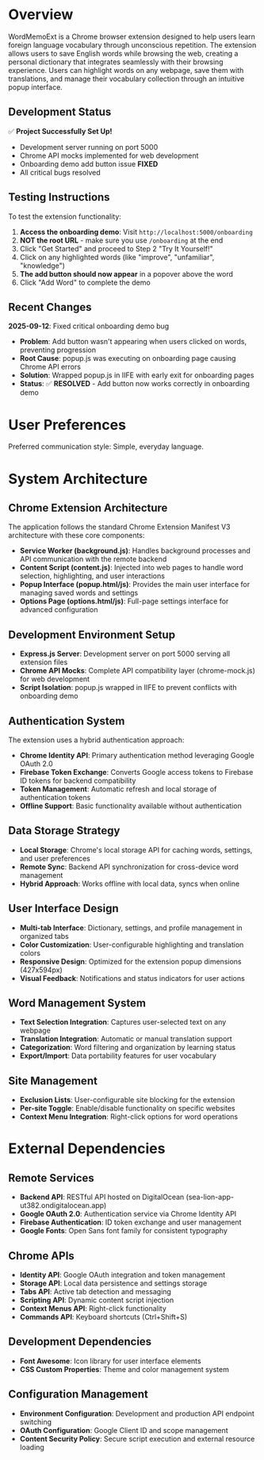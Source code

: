 # Overview

WordMemoExt is a Chrome browser extension designed to help users learn foreign language vocabulary through unconscious repetition. The extension allows users to save English words while browsing the web, creating a personal dictionary that integrates seamlessly with their browsing experience. Users can highlight words on any webpage, save them with translations, and manage their vocabulary collection through an intuitive popup interface.

## Development Status

✅ **Project Successfully Set Up!**
- Development server running on port 5000
- Chrome API mocks implemented for web development
- Onboarding demo add button issue **FIXED**
- All critical bugs resolved

## Testing Instructions

To test the extension functionality:

1. **Access the onboarding demo**: Visit `http://localhost:5000/onboarding` 
2. **NOT the root URL** - make sure you use `/onboarding` at the end
3. Click "Get Started" and proceed to Step 2 "Try It Yourself!"
4. Click on any highlighted words (like "improve", "unfamiliar", "knowledge")
5. **The add button should now appear** in a popover above the word
6. Click "Add Word" to complete the demo

## Recent Changes

**2025-09-12**: Fixed critical onboarding demo bug
- **Problem**: Add button wasn't appearing when users clicked on words, preventing progression
- **Root Cause**: popup.js was executing on onboarding page causing Chrome API errors
- **Solution**: Wrapped popup.js in IIFE with early exit for onboarding pages
- **Status**: ✅ **RESOLVED** - Add button now works correctly in onboarding demo

# User Preferences

Preferred communication style: Simple, everyday language.

# System Architecture

## Chrome Extension Architecture
The application follows the standard Chrome Extension Manifest V3 architecture with these core components:

- **Service Worker (background.js)**: Handles background processes and API communication with the remote backend
- **Content Script (content.js)**: Injected into web pages to handle word selection, highlighting, and user interactions
- **Popup Interface (popup.html/js)**: Provides the main user interface for managing saved words and settings
- **Options Page (options.html/js)**: Full-page settings interface for advanced configuration

## Development Environment Setup
- **Express.js Server**: Development server on port 5000 serving all extension files
- **Chrome API Mocks**: Complete API compatibility layer (chrome-mock.js) for web development
- **Script Isolation**: popup.js wrapped in IIFE to prevent conflicts with onboarding demo

## Authentication System
The extension uses a hybrid authentication approach:

- **Chrome Identity API**: Primary authentication method leveraging Google OAuth 2.0
- **Firebase Token Exchange**: Converts Google access tokens to Firebase ID tokens for backend compatibility
- **Token Management**: Automatic refresh and local storage of authentication tokens
- **Offline Support**: Basic functionality available without authentication

## Data Storage Strategy
- **Local Storage**: Chrome's local storage API for caching words, settings, and user preferences
- **Remote Sync**: Backend API synchronization for cross-device word management
- **Hybrid Approach**: Works offline with local data, syncs when online

## User Interface Design
- **Multi-tab Interface**: Dictionary, settings, and profile management in organized tabs
- **Color Customization**: User-configurable highlighting and translation colors
- **Responsive Design**: Optimized for the extension popup dimensions (427x594px)
- **Visual Feedback**: Notifications and status indicators for user actions

## Word Management System
- **Text Selection Integration**: Captures user-selected text on any webpage
- **Translation Integration**: Automatic or manual translation support
- **Categorization**: Word filtering and organization by learning status
- **Export/Import**: Data portability features for user vocabulary

## Site Management
- **Exclusion Lists**: User-configurable site blocking for the extension
- **Per-site Toggle**: Enable/disable functionality on specific websites
- **Context Menu Integration**: Right-click options for word operations

# External Dependencies

## Remote Services
- **Backend API**: RESTful API hosted on DigitalOcean (sea-lion-app-ut382.ondigitalocean.app)
- **Google OAuth 2.0**: Authentication service via Chrome Identity API
- **Firebase Authentication**: ID token exchange and user management
- **Google Fonts**: Open Sans font family for consistent typography

## Chrome APIs
- **Identity API**: Google OAuth integration and token management
- **Storage API**: Local data persistence and settings storage
- **Tabs API**: Active tab detection and messaging
- **Scripting API**: Dynamic content script injection
- **Context Menus API**: Right-click functionality
- **Commands API**: Keyboard shortcuts (Ctrl+Shift+S)

## Development Dependencies
- **Font Awesome**: Icon library for user interface elements
- **CSS Custom Properties**: Theme and color management system

## Configuration Management
- **Environment Configuration**: Development and production API endpoint switching
- **OAuth Configuration**: Google Client ID and scope management
- **Content Security Policy**: Secure script execution and external resource loading